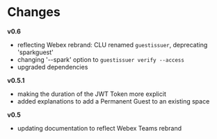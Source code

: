 # Changes

**v0.6**
   - reflecting Webex rebrand: CLU renamed `guestissuer`, deprecating 'sparkguest'
   - changing '--spark' option to `guestissuer verify --access`
   - upgraded dependencies

**v0.5.1**
   - making the duration of the JWT Token more explicit
   - added explanations to add a Permanent Guest to an existing space

**v0.5**
   - updating documentation to reflect Webex Teams rebrand